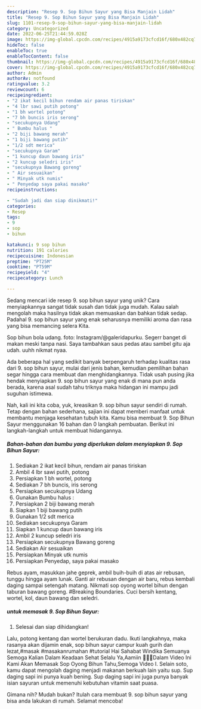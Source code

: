 ```yaml
---
description: "Resep 9. Sop Bihun Sayur yang Bisa Manjain Lidah"
title: "Resep 9. Sop Bihun Sayur yang Bisa Manjain Lidah"
slug: 1101-resep-9-sop-bihun-sayur-yang-bisa-manjain-lidah
category: Uncategorized
date: 2022-06-25T21:44:59.028Z
image: https://img-global.cpcdn.com/recipes/4915a9173cfcd16f/680x482cq70/9-sop-bihun-sayur-foto-resep-utama.jpg
hideToc: false
enableToc: true
enableTocContent: false
thumbnail: https://img-global.cpcdn.com/recipes/4915a9173cfcd16f/680x482cq70/9-sop-bihun-sayur-foto-resep-utama.jpg
cover: https://img-global.cpcdn.com/recipes/4915a9173cfcd16f/680x482cq70/9-sop-bihun-sayur-foto-resep-utama.jpg
author: Admin
authorAv: notfound
ratingvalue: 3.2
reviewcount: 6
recipeingredient:
- "2 ikat kecil bihun rendam air panas tiriskan"
- "4 lbr sawi putih potong"
- "1 bh wortel potong"
- "7 bh buncis iris serong"
- "secukupnya Udang"
- " Bumbu halus "
- "2 biji bawang merah"
- "1 biji bawang putih"
- "1/2 sdt merica"
- "secukupnya Garam"
- "1 kuncup daun bawang iris"
- "2 kuncup seledri iris"
- "secukupnya Bawang goreng"
- " Air sesuaikan"
- " Minyak utk numis"
- " Penyedap saya pakai masako"
recipeinstructions:

- "Sudah jadi dan siap dinikmati!"
categories:
- Resep
tags:
- 9
- sop
- bihun

katakunci: 9 sop bihun 
nutrition: 191 calories
recipecuisine: Indonesian
preptime: "PT25M"
cooktime: "PT59M"
recipeyield: "4"
recipecategory: Lunch

---
```





Sedang mencari ide resep 9. sop bihun sayur yang unik? Cara menyiapkannya sangat tidak susah dan tidak juga mudah. Kalau salah mengolah maka hasilnya tidak akan memuaskan dan bahkan tidak sedap. Padahal 9. sop bihun sayur yang enak seharusnya memiliki aroma dan rasa yang bisa memancing selera Kita.





Sop bihun bola udang. foto: Instagram/@galeridapurku. Segerr banget di makan meski tanpa nasi. Saya tambahkan saus pedas atau sambel gitu aja udah. uuhh nikmat nyaa.

Ada beberapa hal yang sedikit banyak berpengaruh terhadap kualitas rasa dari 9. sop bihun sayur, mulai dari jenis bahan, kemudian pemilihan bahan segar hingga cara membuat dan menghidangkannya. Tidak usah pusing jika hendak menyiapkan 9. sop bihun sayur yang enak di mana pun anda berada, karena asal sudah tahu triknya maka hidangan ini mampu jadi suguhan istimewa.






Nah, kali ini kita coba, yuk, kreasikan 9. sop bihun sayur sendiri di rumah. Tetap dengan bahan sederhana, sajian ini dapat memberi manfaat untuk membantu menjaga kesehatan tubuh kita. Kamu bisa membuat 9. Sop Bihun Sayur menggunakan 16 bahan dan 0 langkah pembuatan. Berikut ini langkah-langkah untuk membuat hidangannya.

<!--inarticleads1-->

##### Bahan-bahan dan bumbu yang diperlukan dalam menyiapkan 9. Sop Bihun Sayur:

1. Sediakan 2 ikat kecil bihun, rendam air panas tiriskan
1. Ambil 4 lbr sawi putih, potong
1. Persiapkan 1 bh wortel, potong
1. Sediakan 7 bh buncis, iris serong
1. Persiapkan secukupnya Udang
1. Gunakan  Bumbu halus :
1. Persiapkan 2 biji bawang merah
1. Siapkan 1 biji bawang putih
1. Gunakan 1/2 sdt merica
1. Sediakan secukupnya Garam
1. Siapkan 1 kuncup daun bawang iris
1. Ambil 2 kuncup seledri iris
1. Persiapkan secukupnya Bawang goreng
1. Sediakan  Air sesuaikan
1. Persiapkan  Minyak utk numis
1. Persiapkan  Penyedap, saya pakai masako


Rebus ayam, masukkan jahe geprek, ambil buih-buih di atas air rebusan, tunggu hingga ayam lunak. Ganti air rebusan dengan air baru, rebus kembali daging sampai setengah matang. Nikmati sop oyong wortel bihun dengan taburan bawang goreng. #Breaking Boundaries. Cuci bersih kentang, wortel, kol, daun bawang dan seledri. 

<!--inarticleads2-->

#####  untuk memasak 9. Sop Bihun Sayur:


1. Selesai dan siap dihidangkan!

Lalu, potong kentang dan wortel berukuran dadu. Ikuti langkahnya, maka rasanya akan dijamin enak, sop bihun sayur campur kuah gurih dan lezat,#masak #masakanrumahan #tutorial Hai Sahabat Windika Semuanya ️Semoga Kalian Dalam Keadaan Sehat Selalu Ya,Aamiin 🙏🙏🙏Dalam Video Ini Kami Akan Memasak Sop Oyong Bihun Tahu,Semoga Video I. Selain soto, kamu dapat mengolah daging menjadi makanan berkuah lain yaitu sup. Sup daging sapi ini punya kuah bening. Sup daging sapi ini juga punya banyak isian sayuran untuk memenuhi kebutuhan vitamin saat puasa. 

Gimana nih? Mudah bukan? Itulah cara membuat 9. sop bihun sayur yang bisa anda lakukan di rumah. Selamat mencoba!

